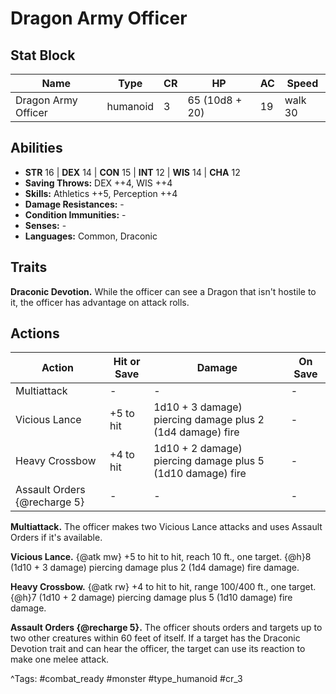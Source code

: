 # Dragon Army Officer

## Stat Block

| Name | Type | CR | HP | AC | Speed |
|------|------|----|----|----|-------|
| Dragon Army Officer | humanoid | 3 | 65 (10d8 + 20) | 19 | walk 30 |

## Abilities

- **STR** 16 | **DEX** 14 | **CON** 15 | **INT** 12 | **WIS** 14 | **CHA** 12
- **Saving Throws:** DEX ++4, WIS ++4  
- **Skills:** Athletics ++5, Perception ++4  
- **Damage Resistances:** -  
- **Condition Immunities:** -  
- **Senses:** -  
- **Languages:** Common, Draconic

## Traits

**Draconic Devotion.** While the officer can see a Dragon that isn't hostile to it, the officer has advantage on attack rolls.


## Actions

| Action | Hit or Save | Damage | On Save |
|--------|--------------|--------|----------|
| Multiattack | - | - | - |
| Vicious Lance | +5 to hit | 1d10 + 3 damage) piercing damage plus 2 (1d4 damage) fire | - |
| Heavy Crossbow | +4 to hit | 1d10 + 2 damage) piercing damage plus 5 (1d10 damage) fire | - |
| Assault Orders {@recharge 5} | - | - | - |

**Multiattack.** The officer makes two Vicious Lance attacks and uses Assault Orders if it's available.

**Vicious Lance.** {@atk mw} +5 to hit to hit, reach 10 ft., one target. {@h}8 (1d10 + 3 damage) piercing damage plus 2 (1d4 damage) fire damage.

**Heavy Crossbow.** {@atk rw} +4 to hit to hit, range 100/400 ft., one target. {@h}7 (1d10 + 2 damage) piercing damage plus 5 (1d10 damage) fire damage.

**Assault Orders {@recharge 5}.** The officer shouts orders and targets up to two other creatures within 60 feet of itself. If a target has the Draconic Devotion trait and can hear the officer, the target can use its reaction to make one melee attack.


^Tags: #combat_ready #monster #type_humanoid #cr_3